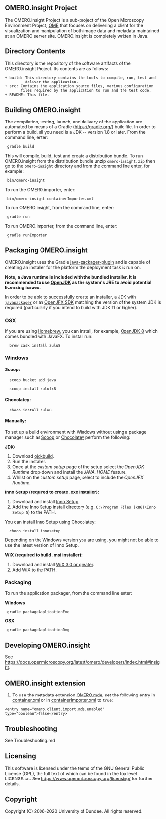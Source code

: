   OMERO.insight Project
  ---------------------

  The OMERO.insight Project is a sub-project of the Open Microscopy Environment
  Project, [OME](https://www.openmicroscopy.org/) that focuses on delivering a
  client for the visualization and manipulation of both image data and metadata
  maintained at an OMERO server site.
  OMERO.insight is completely written in Java.


  Directory Contents
  ------------------

  This directory is the repository of the software artifacts of the
  OMERO.insight Project. Its contents are as follows:

    + build: This directory contains the tools to compile, run, test and
             deliver the application.
    + src: Contains the application source files, various configuration
           files required by the application to run and the test code.
    + README: This file.

  Building OMERO.insight
  ----------------------

  The compilation, testing, launch, and delivery of the application are
  automated by means of a Gradle (https://gradle.org/) build file.
  In order to perform a build, all you need is
  a JDK -- version 1.8 or later. From the command line, enter:

     gradle build

  This will compile, build, test and create a distribution bundle.
  To run OMERO.insight from the distribution bundle unzip
  `omero-insight.zip` then go to the `omero-insight` directory and from
  the command line enter, for example:

     bin/omero-insight

  To run the OMERO.importer, enter:

     bin/omero-insight containerImporter.xml

  To run OMERO.insight, from the command line, enter:

     gradle run

  To run OMERO.importer, from the command line, enter:

     gradle runImporter

  Packaging OMERO.insight
  -----------------------

  OMERO.insight uses the Gradle [java-packager-plugin](https://github.com/ome/omero-javapackager-plugin)
  and is capable of creating an installer for the platform the deployment task is run on.

  __Note, a Java runtime is included with the bundled installer. It is recommended to use
  [OpenJDK](https://openjdk.java.net) as the system's JRE to avoid potential licensing issues.__

  In order to be able to successfully create an installer, a JDK with
  [`javapackager`](https://docs.oracle.com/javase/8/docs/technotes/tools/unix/javapackager.html) or
  an [OpenJFX SDK](https://gluonhq.com/products/javafx/) matching the version of the system JDK
  is required (particularly if you intend to build with JDK 11 or higher).

  ### OSX

  If you are using [Homebrew](https://brew.sh/), you can install, for example, [OpenJDK 8](https://www.azul.com/downloads/zulu/)
  which comes bundled with JavaFX.
  To install run:

      brew cask install zulu8

  ### Windows

  #### Scoop:

      scoop bucket add java

      scoop install zulufx8

  #### Chocolatey:

      choco install zulu8

  #### Manually:

  To set up a build environment with Windows without using a package manager such as [Scoop](https://scoop.sh) or
  [Chocolatey](https://chocolatey.org) perform the following:

  **JDK:**

  1. Download [ojdkbuild](https://github.com/ojdkbuild/ojdkbuild/releases/download/1.8.0.191-1/java-1.8.0-openjdk-1.8.0.191-1.b12.ojdkbuild.windows.x86_64.msi).
  2. Run the installer.
  3. Once at the _custom setup_ page of the setup select the _OpenJDK Runtime_ drop-down and install the _JAVA_HOME_
     feature.
  4. Whilst on the _custom setup_ page, select to include the _OpenJFX Runtime_.

  **Inno Setup (required to create .exe installer):**

  1. Download and install [Inno Setup](http://www.jrsoftware.org/isdl.php).
  2. Add the Inno Setup install directory (e.g. `C:\Program Files (x86)\Inno Setup 5`) to the PATH.

  You can install Inno Setup using Chocolatey:

      choco install innosetup

   Depending on the Windows version you are using, you might not be able to use the latest version of Inno Setup.



  **WiX (required to build .msi installer):**

  1. Download and install [WiX 3.0 or greater](http://wixtoolset.org/).
  2. Add WiX to the PATH.

  ### Packaging

  To run the application packager, from the command line enter:

  **Windows**

     gradle packageApplicationExe

  **OSX**

     gradle packageApplicationDmg

  Developing OMERO.insight
  ------------------------

  See https://docs.openmicroscopy.org/latest/omero/developers/index.html#insight.

  OMERO.insight extension
  -----------------------

  1. To use the metadata extension [OMERO.mde](mde-extension.md),
  set the following entry in [container.xml](src/config/container.xml) or in
  [containerImporter.xml](src/config/containerImporter.xml) to `true`:
  ```
  <entry name="omero.client.import.mde.enabled" type="boolean">false</entry>
  ```


  Troubleshooting
  ---------------

  See Troubleshooting.md

  Licensing
  ---------

  This software is licensed under the terms of the GNU General Public
  License (GPL), the full text of which can be found in
  the top level LICENSE.txt. See https://www.openmicroscopy.org/licensing/
  for further details.


  Copyright
  ---------

  Copyright (C) 2006-2020 University of Dundee. All rights reserved.

